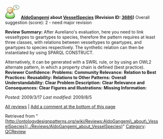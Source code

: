 [![](../images/thumb/2/29/Reviewer.png/48px-Reviewer.png)](../Image/Reviewer.png "Reviewer.png")
__[AldoGangemi](../User/AldoGangemi "User:AldoGangemi") about [VesselSpecies](../Submissions/VesselSpecies "Submissions:VesselSpecies") (Revision ID: [3686](../Submissions/VesselSpecies@oldid=3686 "http://ontologydesignpatterns.org/wiki/Submissions:VesselSpecies?oldid=3686"))__
Overall suggestion (score): 2 - need major revision




 __Review Summary:__ After Aureliano's evaluation, here you need to link vesseltypes to geartypes to species, therefore the pattern requires at least three classes, with relations between vesseltypes to geartypes, and geartypes to species respectively.
The synthetic relation can then be instantiated by using SPARQL CONSTRUCT.



Alternatively, it can be generated with a SWRL rule, or by using an OWL2 alternate pattern, in which a property chain is defined (best practice).
__Reviewer Confidence:__ 
__Problems:__ 
__Community Relevance:__ 
__Relation to Best Practices:__ 
__Reusability:__ 
__Relations to Other Patterns:__ 
__Overall Understandability:__ 
__Clear Problem Description:__ 
__Clear Relevance and Consequences:__ 
__Clear Figures and Illustrations:__ 
__Missing Information:__ 

_Posted:_ 2009/3/17 _Last modified:_ 2009/8/5



[All reviews](../Reviews/Main "Reviews:Main") | [Add a comment at the bottom of this page](index.php@title=Odp%253AAdd_comment&target=../Reviews/AldoGangemi_about_VesselSpecies#New_comment "http://ontologydesignpatterns.org/wiki/index.php?title=Odp:Add_comment&target=Reviews:AldoGangemi_about_VesselSpecies#New_comment")


Retrieved from "[http://ontologydesignpatterns.org/wiki/Reviews:AldoGangemi\_about\_VesselSpecies](../Reviews/AldoGangemi_about_VesselSpecies)"
 [Category](http://ontologydesignpatterns.org/wiki/Special:Categories "Special:Categories"): [QCReview](../Category/QCReview "Category:QCReview")